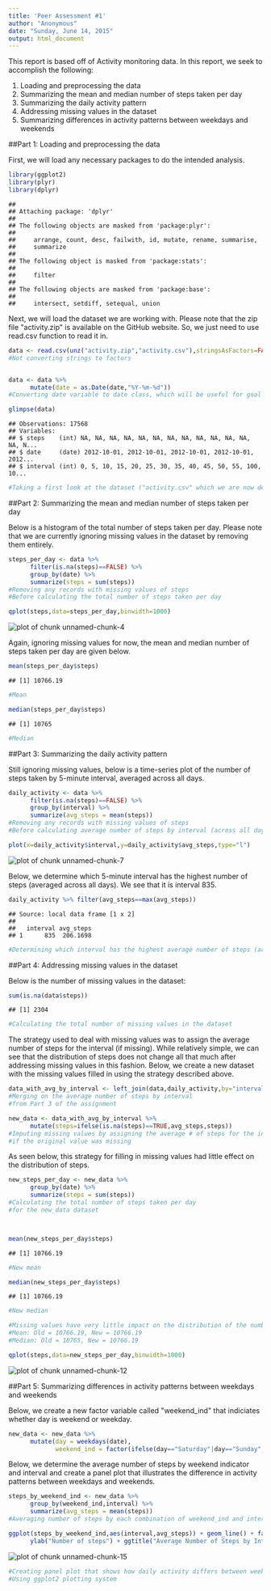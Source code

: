 ```yaml
---
title: 'Peer Assessment #1'
author: "Anonymous"
date: "Sunday, June 14, 2015"
output: html_document
---
```


This report is based off of Activity monitoring data.  In this report, we seek to accomplish the following:

1. Loading and preprocessing the data
2. Summarizing the mean and median number of steps taken per day
3. Summarizing the daily activity pattern
4. Addressing missing values in the dataset
5. Summarizing differences in activity patterns between weekdays and weekends


##Part 1: Loading and preprocessing the data

First, we will load any necessary packages to do the intended analysis.

```r
library(ggplot2)
library(plyr)
library(dplyr)
```

```
## 
## Attaching package: 'dplyr'
## 
## The following objects are masked from 'package:plyr':
## 
##     arrange, count, desc, failwith, id, mutate, rename, summarise,
##     summarize
## 
## The following object is masked from 'package:stats':
## 
##     filter
## 
## The following objects are masked from 'package:base':
## 
##     intersect, setdiff, setequal, union
```

Next, we will load the dataset we are working with.  Please note that the zip file "activity.zip" is available on the GitHub website.  So, we just need to use read.csv function to read it in.



```r
data <- read.csv(unz("activity.zip","activity.csv"),stringsAsFactors=FALSE)
#Not converting strings to factors 


data <- data %>%
      mutate(date = as.Date(date,"%Y-%m-%d"))
#Converting date variable to date class, which will be useful for goal #5 listed above

glimpse(data)
```

```
## Observations: 17568
## Variables:
## $ steps    (int) NA, NA, NA, NA, NA, NA, NA, NA, NA, NA, NA, NA, NA, N...
## $ date     (date) 2012-10-01, 2012-10-01, 2012-10-01, 2012-10-01, 2012...
## $ interval (int) 0, 5, 10, 15, 20, 25, 30, 35, 40, 45, 50, 55, 100, 10...
```

```r
#Taking a first look at the dataset ("activity.csv" which we are now defining as data)
```


##Part 2: Summarizing the mean and median number of steps taken per day


Below is a histogram of the total number of steps taken per day.
Please note that we are currently ignoring missing values in the dataset by removing them entirely.

```r
steps_per_day <- data %>%
      filter(is.na(steps)==FALSE) %>%
      group_by(date) %>%
      summarize(steps = sum(steps))
#Removing any records with missing values of steps
#Before calculating the total number of steps taken per day
```




```r
qplot(steps,data=steps_per_day,binwidth=1000)
```

![plot of chunk unnamed-chunk-4](figure/unnamed-chunk-4-1.png) 





Again, ignoring missing values for now, the mean and median number of steps taken per day  are given below.


```r
mean(steps_per_day$steps)
```

```
## [1] 10766.19
```

```r
#Mean

median(steps_per_day$steps)
```

```
## [1] 10765
```

```r
#Median
```


##Part 3: Summarizing the daily activity pattern

Still ignoring missing values, below is a time-series plot of the number of steps taken by 5-minute interval, averaged across all days.


```r
daily_activity <- data %>%
      filter(is.na(steps)==FALSE) %>%
      group_by(interval) %>%
      summarize(avg_steps = mean(steps))
#Removing any records with missing values of steps
#Before calculating average number of steps by interval (across all days)
```



```r
plot(x=daily_activity$interval,y=daily_activity$avg_steps,type="l")
```

![plot of chunk unnamed-chunk-7](figure/unnamed-chunk-7-1.png) 

Below, we determine which 5-minute interval has the highest number of steps (averaged across all days).
We see that it is interval 835.


```r
daily_activity %>% filter(avg_steps==max(avg_steps))
```

```
## Source: local data frame [1 x 2]
## 
##   interval avg_steps
## 1      835  206.1698
```

```r
#Determining which interval has the highest average number of steps (across all days)
```

##Part 4: Addressing missing values in the dataset



Below is the number of missing values in the dataset:


```r
sum(is.na(data$steps))
```

```
## [1] 2304
```

```r
#Calculating the total number of missing values in the dataset
```

The strategy used to deal with missing values was to assign the average number of steps for the interval (if missing).
While relatively simple, we can see that the distribution of steps does not change all that much after addressing missing values in this fashion.
Below, we create a new dataset with the missing values filled in using the strategy described above.


```r
data_with_avg_by_interval <- left_join(data,daily_activity,by="interval")
#Merging on the average number of steps by interval 
#from Part 3 of the assignment

new_data <- data_with_avg_by_interval %>%
      mutate(steps=ifelse(is.na(steps)==TRUE,avg_steps,steps))
#Imputing missing values by assigning the average # of steps for the interval (across all days)
#if the original value was missing
```

As seen below, this strategy for filling in missing values had little effect on the distribution of steps.



```r
new_steps_per_day <- new_data %>%
      group_by(date) %>%
      summarize(steps = sum(steps))
#Calculating the total number of steps taken per day 
#for the new_data dataset



mean(new_steps_per_day$steps)
```

```
## [1] 10766.19
```

```r
#New mean

median(new_steps_per_day$steps)
```

```
## [1] 10766.19
```

```r
#New median

#Missing values have very little impact on the distribution of the number of steps per day
#Mean: Old = 10766.19, New = 10766.19
#Median: Old = 10765, New = 10766.19
```


```r
qplot(steps,data=new_steps_per_day,binwidth=1000)
```

![plot of chunk unnamed-chunk-12](figure/unnamed-chunk-12-1.png) 


##Part 5: Summarizing differences in activity patterns between weekdays and weekends

Below, we create a new factor variable called "weekend_ind" that indiciates whether day is weekend or weekday.


```r
new_data <- new_data %>%
      mutate(day = weekdays(date),
             weekend_ind = factor(ifelse(day=="Saturday"|day=="Sunday","weekend","weekday")))
```

Below, we determine the average number of steps by weekend indicator and interval and create a panel plot that illustrates the difference in activity patterns between weekdays and weekends.


```r
steps_by_weekend_ind <- new_data %>%
      group_by(weekend_ind,interval) %>%
      summarize(avg_steps = mean(steps))
#Averaging number of steps by each combination of weekend_ind and interval
```



```r
ggplot(steps_by_weekend_ind,aes(interval,avg_steps)) + geom_line() + facet_wrap(~weekend_ind,nrow=2) +
      ylab("Number of steps") + ggtitle("Average Number of Steps by Interval: Weekdays vs. Weekends")
```

![plot of chunk unnamed-chunk-15](figure/unnamed-chunk-15-1.png) 

```r
#Creating panel plot that shows how daily activity differs between weekdays and weekends
#Using ggplot2 plotting system
```

